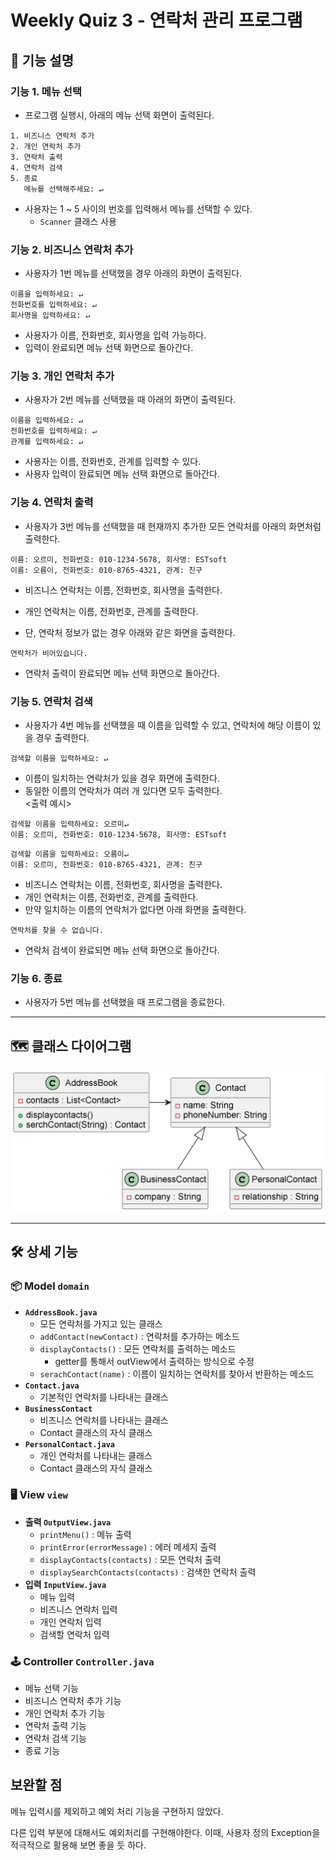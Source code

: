 # Weekly Quiz 3 - 연락처 관리 프로그램

## 📝 기능 설명

### 기능 1. 메뉴 선택
- 프로그램 실행시, 아래의 메뉴 선택 화면이 출력된다.
```
1. 비즈니스 연락처 추가
2. 개인 연락처 추가
3. 연락처 출력
4. 연락처 검색
5. 종료
   메뉴를 선택해주세요: ↵
```
- 사용자는 1 ~ 5 사이의 번호를 입력해서 메뉴를 선택할 수 있다.
  - `Scanner` 클래스 사용

### 기능 2. 비즈니스 연락처 추가
- 사용자가 1번 메뉴를 선택했을 경우 아래의 화면이 출력된다.
```
이름을 입력하세요: ↵
전화번호를 입력하세요: ↵
회사명을 입력하세요: ↵
```
- 사용자가 이름, 전화번호, 회사명을 입력 가능하다.
- 입력이 완료되면 메뉴 선택 화면으로 돌아간다.

### 기능 3. 개인 연락처 추가
- 사용자가 2번 메뉴를 선택했을 때 아래의 화면이 출력된다.
```
이름을 입력하세요: ↵
전화번호를 입력하세요: ↵
관계를 입력하세요: ↵
```
- 사용자는 이름, 전화번호, 관계를 입력할 수 있다.
- 사용자 입력이 완료되면 메뉴 선택 화면으로 돌아간다.

### 기능 4. 연락처 출력
- 사용자가 3번 메뉴를 선택했을 때 현재까지 추가한 모든 연락처를 아래의 화면처럼 출력한다.
```
이름: 오르미, 전화번호: 010-1234-5678, 회사명: ESTsoft
이름: 오름이, 전화번호: 010-8765-4321, 관계: 친구
```
- 비즈니스 연락처는 이름, 전화번호, 회사명을 출력한다.
- 개인 연락처는 이름, 전화번호, 관계를 출력한다.
   

- 단, 연락처 정보가 없는 경우 아래와 같은 화면을 출력한다.
```
연락처가 비어있습니다.
```
- 연락처 출력이 완료되면 메뉴 선택 화면으로 돌아간다.

### 기능 5. 연락처 검색
- 사용자가 4번 메뉴를 선택했을 때 이름을 입력할 수 있고, 연락처에 해당 이름이 있을 경우 출력한다.

```
검색할 이름을 입력하세요: ↵
```

- 이름이 일치하는 연락처가 있을 경우 화면에 출력한다.
- 동일한 이름의 연락처가 여러 개 있다면 모두 출력한다.   
<출력 예시>
```
검색할 이름을 입력하세요: 오르미↵
이름: 오르미, 전화번호: 010-1234-5678, 회사명: ESTsoft
```
```
검색할 이름을 입력하세요: 오름이↵
이름: 오르미, 전화번호: 010-8765-4321, 관계: 친구
```
- 비즈니스 연락처는 이름, 전화번호, 회사명을 출력한다.
- 개인 연락처는 이름, 전화번호, 관계를 출력한다.
- 만약 일치하는 이름의 연락처가 없다면 아래 화면을 출력한다.
```
연락처를 찾을 수 없습니다.
```
- 연락처 검색이 완료되면 메뉴 선택 화면으로 돌아간다.

### 기능 6. 종료
- 사용자가 5번 메뉴를 선택했을 때 프로그램을 종료한다.
***
## 🗺 클래스 다이어그램
![UMLimg](UMLimg.PNG)

***
## 🛠 상세 기능
### 📦 Model `domain`
- **`AddressBook.java`**
  - 모든 연락처를 가지고 있는 클래스
  - `addContact(newContact)` : 연락처를 추가하는 메소드
  - `displayContacts()` : 모든 연락처를 출력하는 메소드
    - getter를 통해서 outView에서 출력하는 방식으로 수정
  - `serachContact(name)` : 이름이 일치하는 연락처를 찾아서 반환하는 메소드
- **`Contact.java`**
  - 기본적인 연락처를 나타내는 클래스
- **`BusinessContact`**
  - 비즈니스 연락처를 나타내는 클래스
  - Contact 클래스의 자식 클래스
- **`PersonalContact.java`**
  - 개인 연락처를 나타내는 클래스
  - Contact 클래스의 자식 클래스
### 🖥 View `view`
- **출력 `OutputView.java`**
  - `printMenu()` : 메뉴 출력
  - `printError(errorMessage)` : 에러 메세지 출력
  - `displayContacts(contacts)` : 모든 연락처 출력
  - `displaySearchContacts(contacts)` : 검색한 연락처 출력
- **입력 `InputView.java`**
  - 메뉴 입력
  - 비즈니스 연락처 입력
  - 개인 연락처 입력
  - 검색할 연락처 입력

### 🕹 Controller `Controller.java`
- 메뉴 선택 기능
- 비즈니스 연락처 추가 기능
- 개인 연락처 추가 기능
- 연락처 출력 기능
- 연락처 검색 기능
- 종료 기능

## 보완할 점
메뉴 입력시를 제외하고 예외 처리 기능을 구현하지 않았다. 

다른 입력 부분에 대해서도 예외처리를 구현해야한다. 이때, 사용자 정의 Exception을 적극적으로 활용해 보면 좋을 듯 하다.